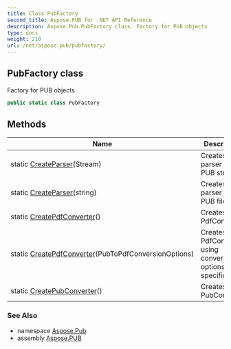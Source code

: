 ```yaml
---
title: Class PubFactory
second_title: Aspose.PUB for .NET API Reference
description: Aspose.Pub.PubFactory class. Factory for PUB objects
type: docs
weight: 210
url: /net/aspose.pub/pubfactory/
---
```

## PubFactory class

Factory for PUB objects

```csharp
public static class PubFactory
```

## Methods

| Name | Description |
| --- | --- |
| static [CreateParser](../../aspose.pub/pubfactory/createparser/#createparser)(Stream) | Creates PUB parser for PUB stream |
| static [CreateParser](../../aspose.pub/pubfactory/createparser/#createparser_1)(string) | Creates PUB parser for PUB file |
| static [CreatePdfConverter](../../aspose.pub/pubfactory/createpdfconverter/#createpdfconverter)() | Creates PdfConverter |
| static [CreatePdfConverter](../../aspose.pub/pubfactory/createpdfconverter/#createpdfconverter_1)(PubToPdfConversionOptions) | Creates PdfConverter using conversion options specified |
| static [CreatePubConverter](../../aspose.pub/pubfactory/createpubconverter/)() | Creates PubConverter |

### See Also

* namespace [Aspose.Pub](../../aspose.pub/)
* assembly [Aspose.PUB](../../)


